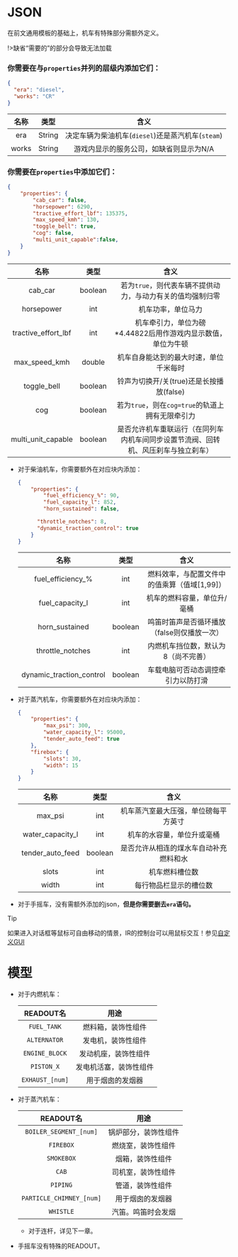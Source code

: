 # JSON
在前文通用模板的基础上，机车有特殊部分需额外定义。

!>缺省“需要的”的部分会导致无法加载

### 你需要在与`properties`并列的层级内添加它们：



```json
{
  "era": "diesel",
  "works": "CR"
}
```

|  名称   |   类型   |                	含义                 |
|:-----:|:------:|:----------------------------------:|
|  era  | String | 决定车辆为柴油机车(`diesel`)还是蒸汽机车(`steam`) |
| works | String |       游戏内显示的服务公司，如缺省则显示为N/A        |



### 你需要在`properties`中添加它们：
```json
{
    "properties": {
        "cab_car": false,
	    "horsepower": 6290,
	    "tractive_effort_lbf": 135375,
		"max_speed_kmh": 130,
        "toggle_bell": true,
        "cog": false,
        "multi_unit_capable":false,
    }
}
```

|         名称          |   类型    |                    	含义                    |
|:-------------------:|:-------:|:-----------------------------------------:|
|       cab_car       | boolean |     若为`true`，则代表车辆不提供动力，与动力有关的值均强制归零      |
|     horsepower      |   int   |                 机车功率，单位马力                 |
| tractive_effort_lbf |   int   |  机车牵引力，单位为磅</br>*4.44822后用作游戏内显示数值，单位为牛顿  |
|    max_speed_kmh    | double  |            机车自身能达到的最大时速，单位千米每时            |
|     toggle_bell     | boolean |        铃声为切换开/关(true)还是长按播放(false)        |
|         cog         | boolean |     若为`true`，则在`cog=true`的轨道上拥有无限牵引力      |
| multi_unit_capable  | boolean | 是否允许机车重联运行（在同列车内机车间同步设置节流阀、回转机、风压刹车与独立刹车） |
  * 对于柴油机车，你需要额外在对应块内添加：
    
      ```json
      {
          "properties": {
              "fuel_efficiency_%": 90,
              "fuel_capacity_l": 852,
              "horn_sustained": false,
    
            "throttle_notches": 8,
            "dynamic_traction_control": true
          }
      }
      ```
    
      |            名称            |   类型    |            	含义             |
      |:------------------------:|:-------:|:--------------------------:|
      |    fuel_efficiency_%     |   int   | 燃料效率，与配置文件中的值乘算（值域[1,99]）  |
      |     fuel_capacity_l      |   int   |       机车的燃料容量，单位升/毫桶       |
      |      horn_sustained      | boolean |  鸣笛时笛声是否循环播放（false则仅播放一次）  |
    |     throttle_notches     |   int   |     内燃机车挡位数，默认为8（尚不完善）     |
    | dynamic_traction_control | boolean |     车载电脑可否动态调控牵引力以防打滑      |

* 对于蒸汽机车，你需要额外在对应块内添加：

    ```json
    {
        "properties": {
	    	"max_psi": 300,
	    	"water_capacity_l": 95000, 
            "tender_auto_feed": true
        },
        "firebox": {
		    "slots": 30,
		    "width": 15
        } 
    }
    ```

  |         名称         |   类型    |         	含义         |
  |:------------------:|:-------:|:-------------------:|
  |      max_psi       |   int   | 机车蒸汽室最大压强，单位磅每平方英寸  |
  |  water_capacity_l  |   int   |    机车的水容量，单位升或毫桶    |
  |  tender_auto_feed  | boolean | 是否允许从相连的煤水车自动补充燃料和水 |
  |       slots        |   int   |       机车燃料槽位数       |
  |       width        |   int   |     每行物品栏显示的槽位数     |
* 对于手摇车，没有需额外添加的json，**但是你需要删去`era`语句。** 

>[!TIP]
> 如果进入对话框等鼠标可自由移动的情景，IR的控制台可以用鼠标交互！参见[自定义GUI](en/Main/Markdowns/CustomGUI.md)

# 模型

* 对于内燃机车：

    |    READOUT名     |     用途      |
    |:---------------:|:-----------:|
    |   `FUEL_TANK`   |  燃料箱，装饰性组件  |
    |  `ALTERNATOR`   |  发电机，装饰性组件  |
    | `ENGINE_BLOCK`  | 发动机座，装饰性组件  |
    |   `PISTON_X`    | 发电机活塞，装饰性组件 |
    | `EXHAUST_[num]` |  用于烟囱的发烟器   |

* 对于蒸汽机车：

    |         READOUT名         |     用途     |
    |:------------------------:|:----------:|
    |  `BOILER_SEGMENT_[num]`  | 锅炉部分，装饰性组件 |
    |        `FIREBOX`         | 燃烧室，装饰性组件  |
    |        `SMOKEBOX`        |  烟箱，装饰性组件  |
    |          `CAB`           | 司机室，装饰性组件  |
    |         `PIPING`         |  管道，装饰性组件  |
    | `PARTICLE_CHIMNEY_[num]` |  用于烟囱的发烟器  |
  |        `WHISTLE`         | 汽笛。鸣笛时会发烟  |

  * 对于连杆，详见下一章。

* 手摇车没有特殊的READOUT。